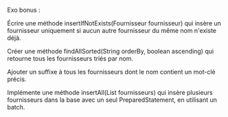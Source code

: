 Exo bonus :

Écrire une méthode insertIfNotExists(Fournisseur fournisseur) qui insère un fournisseur uniquement si aucun autre fournisseur du même nom n'existe déjà.

Créer une méthode findAllSorted(String orderBy, boolean ascending) qui retourne tous les fournisseurs triés par nom.

Ajouter un suffixe à tous les fournisseurs dont le nom contient un mot-clé précis.

Implémente une méthode insertAll(List<Fournisseur> fournisseurs) qui insère plusieurs fournisseurs dans la base avec un seul PreparedStatement, en utilisant un batch.